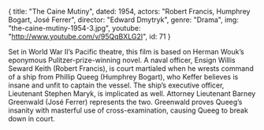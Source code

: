 {
  title: "The Caine Mutiny",
  dated:  1954,
  actors: "Robert Francis, Humphrey Bogart, José Ferrer",
  director: "Edward Dmytryk",
  genre: "Drama",
  img: "the-caine-mutiny-1954-3.jpg",
  youtube: "http://www.youtube.com/v/95QqBXLG2I",
  id: 71
}

Set in World War II’s Pacific theatre, this film is based on Herman Wouk’s eponymous Pulitzer-prize-winning novel. A naval officer, Ensign Willis Seward Keith (Robert Francis), is court martialed when he wrests command of a ship from Phillip Queeg (Humphrey Bogart), who Keffer believes is insane and unfit to captain the vessel. The ship’s executive officer, Lieutenant Stephen Maryk, is implicated as well. Attorney Lieutenant Barney Greenwald (José Ferrer) represents the two. Greenwald proves Queeg’s insanity with masterful use of cross-examination, causing Queeg to break down in court. 